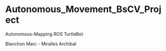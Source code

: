 # Autonomous_Movement_BsCV_Project

Autonomous-Mapping ROS TurtleBot

Blanchon Marc - Miralles Archibal
